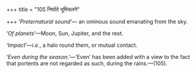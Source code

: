 +++
title = "105 निर्घाते भूमिचलने"

+++
‘*Preternatural sound*’— an ominous sound emanating from the sky.

‘*Of planets*’—Moon, Sun, Jupiter, and the rest.

‘*Impact*’—*i.e*., a halo round them, or mutual contact.

‘*Even during the season*.’—‘Even’ has been added with a view to the
fact that portents are not regarded as such, during the rains.—(105).


